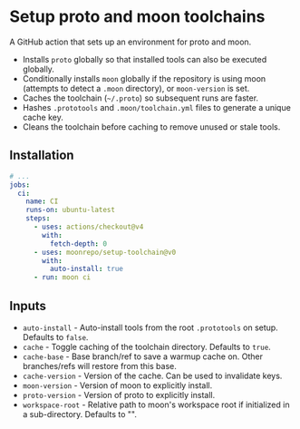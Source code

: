 # Setup proto and moon toolchains

A GitHub action that sets up an environment for proto and moon.

- Installs `proto` globally so that installed tools can also be executed globally.
- Conditionally installs `moon` globally if the repository is using moon (attempts to detect a
  `.moon` directory), or `moon-version` is set.
- Caches the toolchain (`~/.proto`) so subsequent runs are faster.
- Hashes `.prototools` and `.moon/toolchain.yml` files to generate a unique cache key.
- Cleans the toolchain before caching to remove unused or stale tools.

## Installation

```yaml
# ...
jobs:
  ci:
    name: CI
    runs-on: ubuntu-latest
    steps:
      - uses: actions/checkout@v4
        with:
          fetch-depth: 0
      - uses: moonrepo/setup-toolchain@v0
        with:
          auto-install: true
      - run: moon ci
```

## Inputs

- `auto-install` - Auto-install tools from the root `.prototools` on setup. Defaults to `false`.
- `cache` - Toggle caching of the toolchain directory. Defaults to `true`.
- `cache-base` - Base branch/ref to save a warmup cache on. Other branches/refs will restore from
  this base.
- `cache-version` - Version of the cache. Can be used to invalidate keys.
- `moon-version` - Version of moon to explicitly install.
- `proto-version` - Version of proto to explicitly install.
- `workspace-root` - Relative path to moon's workspace root if initialized in a sub-directory.
  Defaults to "".
